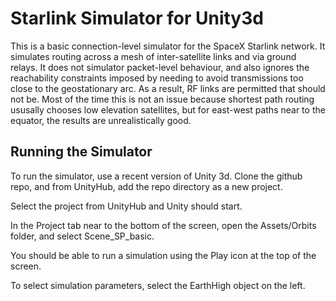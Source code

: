 # Starlink Simulator for Unity3d

This is a basic connection-level simulator for the SpaceX Starlink
network.  It simulates routing across a mesh of inter-satellite links
and via ground relays.  It does not simulator packet-level behaviour,
and also ignores the reachability constraints imposed by needing to
avoid transmissions too close to the geostationary arc.  As a result,
RF links are permitted that should not be. Most of the time this is
not an issue because shortest path routing ususally chooses low
elevation satellites, but for east-west paths near to the equator, the
results are unrealistically good.

## Running the Simulator

To run the simulator, use a recent version of Unity 3d.  Clone the github repo, and from UnityHub, add the repo directory as a new project.

Select the project from UnityHub and Unity should start.

In the Project tab near to the bottom of the screen, open the Assets/Orbits folder, and select Scene_SP_basic.

You should be able to run a simulation using the Play icon at the top of the screen.

To select simulation parameters, select the EarthHigh object on the left.
